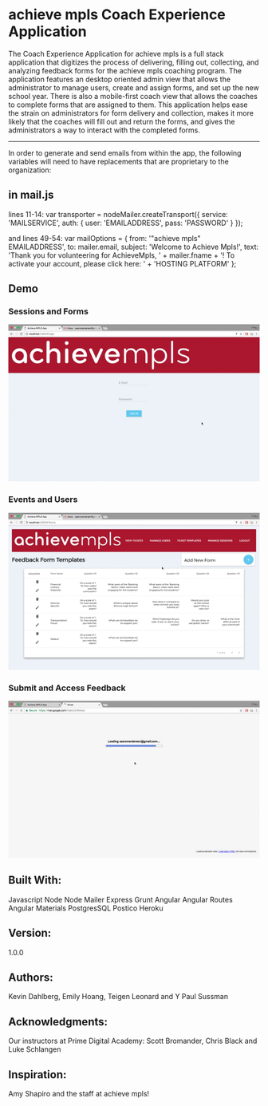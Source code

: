 
# achieve mpls Coach Experience Application

The Coach Experience Application for achieve mpls is a full stack application that digitizes the process of delivering, filling out, collecting, and analyzing feedback forms for the achieve mpls coaching program.  The application features an desktop oriented admin view that allows the administrator to manage users, create and assign forms, and set up the new school year.  There is also a mobile-first coach view that allows the coaches to complete forms that are assigned to them.  This application helps ease the strain on administrators for form delivery and collection, makes it more likely that the coaches will fill out and return the forms, and gives the administrators a way to interact with the completed forms.

---

In order to generate and send emails from within the app, the following variables will need to have replacements that are proprietary to the organization:

## in mail.js
lines 11-14:
var transporter = nodeMailer.createTransport({
    service: 'MAILSERVICE',
    auth: {
        user: 'EMAILADDRESS',
        pass: 'PASSWORD'
    }
});

and
lines 49-54:
var mailOptions = {
   from: '"achieve mpls" EMAILADDRESS',
   to: mailer.email,
   subject: 'Welcome to Achieve Mpls!',
   text: 'Thank you for volunteering for AchieveMpls, ' + mailer.fname + '! To activate your account, please click here: ' + 'HOSTING PLATFORM'
};


## Demo
### Sessions and Forms
<p align="center">
  <img src="walkthrough/part1.gif" alt="first walkthrough gif"/>
</p>

### Events and Users
<p align="center">
  <img src="walkthrough/part2.gif" alt="second walkthrough gif"/>
</p>

### Submit and Access Feedback
<p align="center">
  <img src="walkthrough/part3.gif" alt="third walkthrough gif"/>
</p>

## Built With:
Javascript
Node
Node Mailer
Express
Grunt
Angular
Angular Routes
Angular Materials
PostgresSQL
Postico
Heroku


## Version:
1.0.0

## Authors:
Kevin Dahlberg, Emily Hoang, Teigen Leonard and Y Paul Sussman


## Acknowledgments:
Our instructors at Prime Digital Academy: Scott Bromander, Chris Black and Luke Schlangen

## Inspiration:
Amy Shapiro and the staff at achieve mpls!
